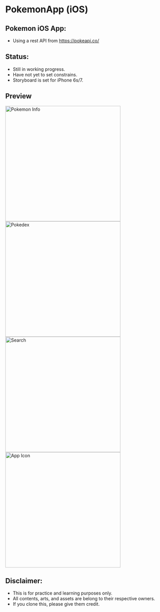 # PokemonApp (iOS)
## Pokemon iOS App: 
* Using a rest API from https://pokeapi.co/

## Status: 
* Still in working progress.
* Have not yet to set constrains.
* Storyboard is set for iPhone 6s/7.

## Preview
<img src="https://raw.githubusercontent.com/iDara09/PokemonApp/revampEvolutionLogic/screenshot/IMG_1420.jpg" alt="Pokemon Info" height="360px">
<img src="https://raw.githubusercontent.com/iDara09/PokemonApp/revampEvolutionLogic/screenshot/IMG_1418.jpg" alt="Pokedex" height="360px">
<img src="https://raw.githubusercontent.com/iDara09/PokemonApp/revampEvolutionLogic/screenshot/IMG_1419.jpg" alt="Search" height="360px">
<img src="https://raw.githubusercontent.com/iDara09/PokemonApp/revampEvolutionLogic/screenshot/IMG_1417.jpg" alt="App Icon" height="360px">

## Disclaimer:
* This is for practice and learning purposes only. 
* All contents, arts, and assets are belong to their respective owners.
* If you clone this, please give them credit.